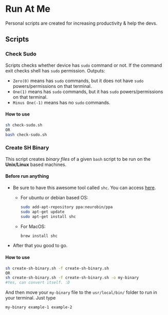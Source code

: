 # Run At Me

Personal scripts are created for increasing productivity & help the devs.

## Scripts

### Check Sudo

Scripts checks whether device has `sudo` command or not. If the command exit checks shell has `sudo` permission.
Outputs:

- `Zero(0)` means has `sudo` commands, but it does not have `sudo` powers/permissions on that terminal.
- `One(1)` means has `sudo` commands, but it has `sudo` powers/permissions on that terminal.
- `Minus One(-1)` means has no `sudo` commands.

#### How to use

```bash
sh check-sudo.sh
OR
bash check-sudo.sh
```

### Create SH Binary

This script creates *binary files* of a given `bash` script to be run on the **Unix/Linux** based machines.

#### Before run anything

- Be sure to have this awesome tool called `shc`. You can access [here](https://github.com/neurobin/shc).
  - For ubuntu or debian based OS:

    ```bash
    sudo add-apt-repository ppa:neurobin/ppa
    sudo apt-get update
    sudo apt-get install shc
    ```

  - For MacOS:

    ```bash
    brew install shc
    ```

- After that you good to go.

#### How to use

```bash
sh create-sh-binary.sh -f create-sh-binary.sh
OR
sh create-sh-binary.sh -f create-sh-binary.sh -o my-binary
#Yes, can convert itself. :D
```

And then move your `my-binary` file to the `usr/local/bin/` folder to run in your terminal. Just type

```bash
my-binary example-1 example-2
```

<!--### Remote Tunnelling-->
